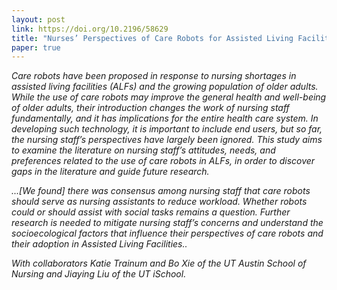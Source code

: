 ```yaml
---
layout: post
link: https://doi.org/10.2196/58629
title: "Nurses’ Perspectives of Care Robots for Assisted Living Facilities"
paper: true
---
```


*Care robots have been proposed in response to nursing shortages in assisted living facilities (ALFs) and the growing population of older adults. While the use of care robots may improve the general health and well-being of older adults, their introduction changes the work of nursing staff fundamentally, and it has implications for the entire health care system. In developing such technology, it is important to include end users, but so far, the nursing staff’s perspectives have largely been ignored.
This study aims to examine the literature on nursing staff’s attitudes, needs, and preferences related to the use of care robots in ALFs, in order to discover gaps in the literature and guide future research.*

*...[We found] there was consensus among nursing staff that care robots should serve as nursing assistants to reduce workload. Whether robots could or should assist with social tasks remains a question. Further research is needed to mitigate nursing staff’s concerns and understand the socioecological factors that influence their perspectives of care robots and their adoption in Assisted Living Facilities..*

*With collaborators Katie Trainum and Bo Xie of the UT Austin School of Nursing and Jiaying Liu of the UT iSchool.*

